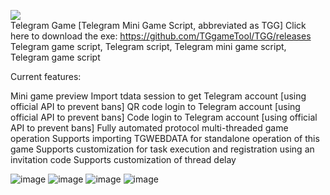 [<img src="https://img.shields.io/badge/Telegram-%40Me-orange">](https://t.me/kedaya_798)  
Telegram Game [Telegram Mini Game Script, abbreviated as TGG]
Click here to download the exe: https://github.com/TGgameTool/TGG/releases
Telegram game script, Telegram script, Telegram mini game script, Telegram game script

Current features:

Mini game preview
Import tdata session to get Telegram account [using official API to prevent bans]
QR code login to Telegram account [using official API to prevent bans]
Code login to Telegram account [using official API to prevent bans]
Fully automated protocol multi-threaded game operation
Supports importing TGWEBDATA for standalone operation of this game
Supports customization for task execution and registration using an invitation code
Supports customization of thread delay

![image](https://github.com/user-attachments/assets/715bb526-6c75-42c3-a5b2-c1ff256e2311)
![image](https://github.com/user-attachments/assets/aa775097-acb3-49e0-a50e-06b0d12176de)
![image](https://github.com/user-attachments/assets/1dc35e7a-c55a-45f3-9a68-0acf040518de)
![image](https://github.com/user-attachments/assets/0cb4acdb-2e9d-449e-8922-12ba826e6d89)
